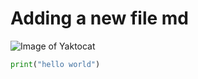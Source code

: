 # Adding a new file md

![Image of Yaktocat](https://octodex.github.com/images/yaktocat.png)

``` python
print("hello world")
```
